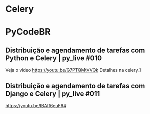 
# Celery


# PyCodeBR

## Distribuição e agendamento de tarefas com Python e Celery | py_live #010
Veja o video https://youtu.be/G7PTQMtVVQk
Detalhes na celery_1

## Distribuição e agendamento de tarefas com Django e Celery | py_live #011
https://youtu.be/IBAff6euF64

